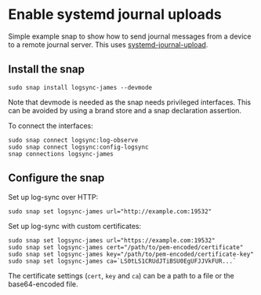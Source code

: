 # Enable systemd journal uploads

Simple example snap to show how to send journal messages from a device
to a remote journal server. This uses [systemd-journal-upload](http://manpages.ubuntu.com/manpages/bionic/man8/systemd-journal-upload.8.html).

## Install the snap
```
sudo snap install logsync-james --devmode
```

Note that devmode is needed as the snap needs privileged interfaces. This can be avoided
by using a brand store and a snap declaration assertion.

To connect the interfaces:
```
sudo snap connect logsync:log-observe
sudo snap connect logsync:config-logsync
snap connections logsync-james
```

## Configure the snap
Set up log-sync over HTTP:
```
sudo snap set logsync-james url="http://example.com:19532"
```

Set up log-sync with custom certificates:
```
sudo snap set logsync-james url="https://example.com:19532"
sudo snap set logsync-james cert="/path/to/pem-encoded/certificate"
sudo snap set logsync-james key="/path/to/pem-encoded/certificate-key"
sudo snap set logsync-james ca=`LS0tLS1CRUdJTiBSU0EgUFJJVkFUR...`
```
The certificate settings (`cert`, `key` and `ca`) can be a path to a file or the
base64-encoded file.
